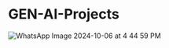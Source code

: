 # GEN-AI-Projects
![WhatsApp Image 2024-10-06 at 4 44 59 PM](https://github.com/user-attachments/assets/751c61b6-9ca8-4761-879a-5e2b736f91bd)
